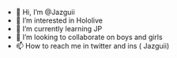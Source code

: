- 👋 Hi, I’m @Jazguii
- 👀 I’m interested in Hololive
- 🌱 I’m currently learning JP
- 💞️ I’m looking to collaborate on boys and girls
- 📫 How to reach me in twitter and ins ( Jazguii)

<!---
Jazguii/Jazguii is a ✨ special ✨ repository because its `README.md` (this file) appears on your GitHub profile.
You can click the Preview link to take a look at your changes.
--->
